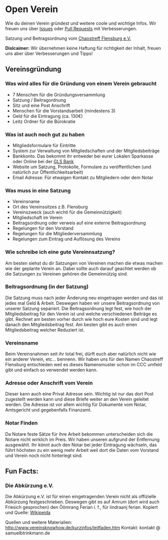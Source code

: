 # Open Verein
Wie du deinen Verein gründest und weitere coole und wichtige Infos. Wir freuen uns über [Issues](https://github.com/chaostreff-flensburg/openverein/issues) oder [Pull Requests](https://github.com/chaostreff-flensburg/openverein/pulls) mit Verbesserungen. 

Satzung und Beitragsordnung vom [Chaostreff Flensburg e.V.](https://chaostreff-flensburg.de/mitmachen/satzung/)

**Dislcaimer:** Wir übernehmen keine Haftung für richtigkeit der Inhalt, freuen uns aber über Verbesserungen und Tipps!

## Vereinsgründung
### Was wird alles für die Gründung von einem Verein gebraucht
- 7 Menschen für die Gründungsversammlung
- Satzung / Beitragordnung
- Sitz und eine Post Anschrift
- Menschen für die Vorstandsarbeit (mindestens 3)
- Geld für die Eintragung (ca. 130€)
- Leitz Ordner für die Bürokratie

### Was ist auch noch gut zu haben
- Mitgliedsformulare für Eintritte
- System zur Verwaltung von Mitgliedschaften und der Mitgliedsbeiträge
- Bankkonto. Das bekommt ihr entweder bei eurer Lokalen Sparkasse oder Online bei der [GLS Bank](https://www.gls.de/gemeinnuetzige-kunden/)
- Website um Satzung, Protokolle, Formulare zu veröffentlichen (und natürlich zur Öffentlichkeitsarbeit)
- Email Adresse: Für etwaigen Kontakt zu Mitgliedern oder dem Notar

### Was muss in eine Satzung
- Vereinsname 
- Ort des Vereinssitzes z.B. Flensburg
- Vereinszweck (auch wichti für die Gemeinnützigkeit)
- Mitgliedschaft im Verein
- Beitragsordnung oder verweis auf eine externe Beitragsordnung
- Regelungen für den Vorstand
- Regelungen für die Mitgliederversammlung
- Regelungen zum Eintrag und Auflösung des Vereins

### Wie schreibe ich eine gute Vereinnsatzung?
Am besten siehst du dir Satzungen von Vereinen machen die etwas machen wie der geplante Verein an. Dabei sollte auch darauf geachtet werden ob die Satzungen zu Vereinen gehören die Gemeinnützig sind. 

### Beitragsordnung (in der Satzung)
Die Satzung muss nach jeder Änderung neu eingetragen werden und das ist jedes mal Geld & Arbeit. Deswegen haben wir unsere Beitragsordnung von unserer Satzung separiert. Die Beitragsordnung legt fest, wie hoch der Mitgliedsbeitrag für den Verein ist und welche verschiedenen Beiträge es gibt. Rechnet am besten vorher durch wie hoch eure Kosten sind und legt danach den Mitgliedsbeitrag fest. Am besten gibt es auch einen Mitgliedsbeitrag welcher Reduziert ist.

### Vereinsname
Beim Vereinsnahmen seit ihr total frei, dürft euch aber natürlich nicht wie ein anderer Verein, etc... bennenn. Wir haben uns für den Namen Chaostreff Flensburg entschieden weil es dieses Namensmuster schon im CCC umfeld gibt und einfach so verwendet werden kann.

### Adresse oder Anschrift vom Verein
Dieser kann auch eine Privat Adresse sein. Wichtig ist nur das dort Post zugestellt werden kann und diese Briefe weiter an den Verein geleitet werden. Die Adresse ist vor allem wichtig für Dokumente vom Notar, Amtsgericht und gegebenfalls Finanzamt.

### Notar Finden
Da Notare feste Sätze für ihre Arbeit bekommen unterscheiden sich die Notare nicht wirklich im Preis. Wir haben unseren aufgrund der Entfernung ausgewählt. Ihr könnt auch den Notar bei jeder Eintragung wächseln, das führt höchsten zu ein wenig mehr Arbeit weil dort die Daten vom Vorstand und Verein noch nicht hinterlegt sind.



## Fun Facts:
### Die Abkürzung e.V.
Die Abkürzung e.V. ist für einen eingetragenden Verein nicht als offizielle Abkürzung festgeschrieben. Deswegen gibt es auf Amrum (dort wird auch Friesich gesprochen) den Öömrang Ferian i. f., für iindraanj ferian. Kopiert und Quelle: [Wikipeida](https://de.wikipedia.org/wiki/Verein#Eingetragener_Verein) 


Quellen und weitere Materialien: http://www.vereinsknowhow.de/kurzinfos/leitfaden.htm
Kontakt: kontakt @ samuelbtrinkmann.de
